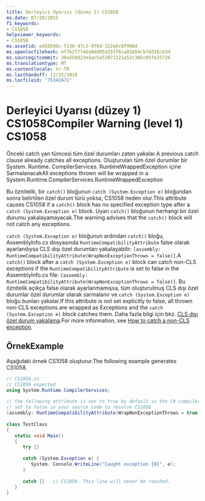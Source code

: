 ```yaml
---
title: Derleyici Uyarısı (düzey 1) CS1058
ms.date: 07/20/2015
f1_keywords:
- CS1058
helpviewer_keywords:
- CS1058
ms.assetid: ed50590c-f130-47c3-976d-322a6c8f996d
ms.openlocfilehash: ef7b2f774da9dd05425ff6ca01b04cb7dd16cb3d
ms.sourcegitcommit: 30a558d23e3ac5a52071121a52c305c85fe15726
ms.translationtype: MT
ms.contentlocale: tr-TR
ms.lasthandoff: 12/25/2019
ms.locfileid: "75342471"
---
```

# <a name="compiler-warning-level-1-cs1058"></a><span data-ttu-id="354f5-102">Derleyici Uyarısı (düzey 1) CS1058</span><span class="sxs-lookup"><span data-stu-id="354f5-102">Compiler Warning (level 1) CS1058</span></span>
<span data-ttu-id="354f5-103">Önceki catch yan tümcesi tüm özel durumları zaten yakalar.</span><span class="sxs-lookup"><span data-stu-id="354f5-103">A previous catch clause already catches all exceptions.</span></span> <span data-ttu-id="354f5-104">Oluşturulan tüm özel durumlar bir System. Runtime. CompilerServices. RuntimeWrappedException içine Sarmalanacak</span><span class="sxs-lookup"><span data-stu-id="354f5-104">All exceptions thrown will be wrapped in a System.Runtime.CompilerServices.RuntimeWrappedException</span></span>  
  
 <span data-ttu-id="354f5-105">Bu öznitelik, bir `catch()` bloğunun `catch (System.Exception e)` bloğundan sonra belirtilen özel durum türü yoksa, CS1058 neden olur.</span><span class="sxs-lookup"><span data-stu-id="354f5-105">This attribute causes CS1058 if a `catch()` block has no specified exception type after a `catch (System.Exception e)` block.</span></span> <span data-ttu-id="354f5-106">Uyarı `catch()` bloğunun herhangi bir özel durumu yakalayamayacak.</span><span class="sxs-lookup"><span data-stu-id="354f5-106">The warning advises that the `catch()` block will not catch any exceptions.</span></span>  
  
<span data-ttu-id="354f5-107">`catch (System.Exception e)` bloğunun ardından `catch()` bloğu, AssemblyInfo.cs dosyasında `RuntimeCompatibilityAttribute` false olarak ayarlandıysa CLS dışı özel durumları yakalayabilir: `[assembly: RuntimeCompatibilityAttribute(WrapNonExceptionThrows = false)]`.</span><span class="sxs-lookup"><span data-stu-id="354f5-107">A `catch()` block after a `catch (System.Exception e)` block can catch non-CLS exceptions if the `RuntimeCompatibilityAttribute` is set to false in the AssemblyInfo.cs file: `[assembly: RuntimeCompatibilityAttribute(WrapNonExceptionThrows = false)]`.</span></span> <span data-ttu-id="354f5-108">Bu öznitelik açıkça false olarak ayarlanmamışsa, tüm oluşturulmuş CLS dışı özel durumlar özel durumlar olarak sarmalanır ve `catch (System.Exception e)` bloğu bunları yakalar.</span><span class="sxs-lookup"><span data-stu-id="354f5-108">If this attribute is not set explicitly to false, all thrown non-CLS exceptions are wrapped as Exceptions and the `catch (System.Exception e)` block catches them.</span></span> <span data-ttu-id="354f5-109">Daha fazla bilgi için bkz. [CLS dışı özel durum yakalama](../../programming-guide/exceptions/how-to-catch-a-non-cls-exception.md).</span><span class="sxs-lookup"><span data-stu-id="354f5-109">For more information, see [How to catch a non-CLS exception](../../programming-guide/exceptions/how-to-catch-a-non-cls-exception.md).</span></span>
  
## <a name="example"></a><span data-ttu-id="354f5-110">Örnek</span><span class="sxs-lookup"><span data-stu-id="354f5-110">Example</span></span>  
 <span data-ttu-id="354f5-111">Aşağıdaki örnek CS1058 oluşturur.</span><span class="sxs-lookup"><span data-stu-id="354f5-111">The following example generates CS1058.</span></span>  
  
```csharp  
// CS1058.cs  
// CS1058 expected  
using System.Runtime.CompilerServices;  
  
// the following attribute is set to true by default in the C# compiler  
// set to false in your source code to resolve CS1058  
[assembly: RuntimeCompatibilityAttribute(WrapNonExceptionThrows = true)]  
  
class TestClass   
{  
   static void Main()   
   {  
      try {}  
  
      catch (System.Exception e) {   
         System. Console.WriteLine("Caught exception {0}", e);  
      }  
  
      catch {}   // CS1058. This line will never be reached.  
   }  
}  
```
